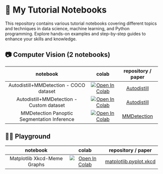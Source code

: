 # 📓 My Tutorial Notebooks
This repository contains various tutorial notebooks covering different topics and techniques in data science, machine learning, and Python programming. Explore hands-on examples and step-by-step guides to enhance your skills and knowledge.

## 📷 Computer Vision (2 notebooks)
| **notebook** | **colab** | **repository / paper** |
|:------------:|:---------:|:----------------------:|
|Autodistill+MMDetection - COCO dataset|<a target="_blank" href="https://colab.research.google.com/github/bhyun-kim/automation/blob/main/autodistill_mmdet-COCO.ipynb"> <img src="https://colab.research.google.com/assets/colab-badge.svg" alt="Open In Colab"/> </a>|[Autodistill](https://github.com/autodistill/autodistill?tab=readme-ov-file)
|Autodistill+MMDetection - Custom dataset|<a target="_blank" href="https://colab.research.google.com/github/bhyun-kim/automation/blob/main/autodistill_mmdet-custom_dataset.ipynb"> <img src="https://colab.research.google.com/assets/colab-badge.svg" alt="Open In Colab"/> </a>|[Autodistill](https://github.com/autodistill/autodistill?tab=readme-ov-file)|
|MMDetection Panoptic Segmentation Inference|<a target="_blank" href="https://colab.research.google.com/github/bhyun-kim/tutorials/blob/main/MMDetection_Panoptic.ipynb"> <img src="https://colab.research.google.com/assets/colab-badge.svg" alt="Open In Colab"/> </a>|[MMDetection](https://github.com/open-mmlab/mmdetection)|

## 🤽‍♂️ Playground 
| **notebook** | **colab** | **repository / paper** |
|:------------:|:---------:|:----------------------:|
|Matplotlib Xkcd-Meme Graphs|<a target="_blank" href="https://colab.research.google.com/github/bhyun-kim/automation/blob/main/Matplotlib_xkcd_playground.ipynb"><img src="https://colab.research.google.com/assets/colab-badge.svg" alt="Open In Colab"/></a>|[matplotlib.pyplot.xkcd](https://matplotlib.org/stable/api/_as_gen/matplotlib.pyplot.xkcd.html)|
